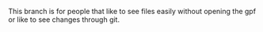 This branch is for people that like to see files easily without opening the gpf or like to see changes through git.
